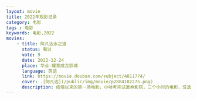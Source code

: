 ```yaml
---
layout: movie
title: 2022年观影记录
category: 电影
tags : 电影
keywords: 电影,2022
movies: 
    - title: 阿凡达水之道
      status: 看过
      vote: 9
      date: 2022-12-24
      place: 华业-耀莱成龙影城
      language: 英语
      link: https://movie.douban.com/subject/4811774/
      cover: .[阿凡达](/public/img/movie/p2884182275.png)
      description: 疫情以来的第一场电影，小哇考完试直奔影院，三个小时的电影，没选到imax影院，效果也还是很不错的，不过感觉也没觉得比第一部提升多少。
---
```


